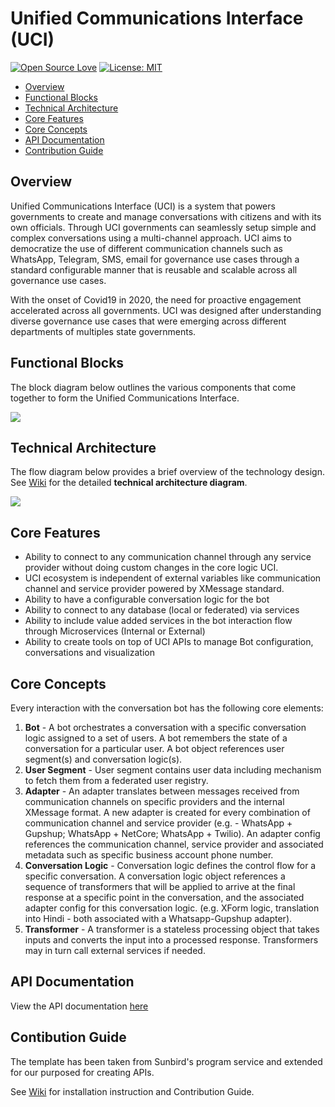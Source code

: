 # Unified Communications Interface (UCI)

[![Open Source Love](https://camo.githubusercontent.com/d41b9884bd102b525c8fb9a8c3c8d3bbed2b67f0/68747470733a2f2f6261646765732e66726170736f66742e636f6d2f6f732f76312f6f70656e2d736f757263652e7376673f763d313033)](https://opensource.org/licenses/MIT)  [![License: MIT](https://camo.githubusercontent.com/3ccf4c50a1576b0dd30b286717451fa56b783512/68747470733a2f2f696d672e736869656c64732e696f2f62616467652f4c6963656e73652d4d49542d79656c6c6f772e737667)](https://opensource.org/licenses/MIT) 

 - [Overview](https://github.com/Samagra-Development/UCI#overview)
 - [Functional Blocks](https://github.com/Samagra-Development/UCI#functionalblocks)  
 - [Technical Architecture](https://github.com/Samagra-Development/UCI#techarchitecture)
 - [Core Features](https://github.com/Samagra-Development/UCI#corefeatures)
 - [Core Concepts](https://github.com/Samagra-Development/UCI#coreconcepts)
 - [API Documentation](https://github.com/Samagra-Development/UCI#apidocs)
 - [Contribution Guide](https://github.com/Samagra-Development/UCI#contribution)

## [](https://github.com/Samagra-Development/UCI#overview)Overview

Unified Communications Interface (UCI) is a system that powers governments to create and manage conversations with citizens and with its own officials. Through UCI governments can seamlessly setup simple and complex conversations using a multi-channel approach. UCI aims to democratize the use of different communication channels such as WhatsApp, Telegram, SMS, email for governance use cases through a standard configurable manner that is reusable and scalable across all governance use cases.

With the onset of Covid19 in 2020, the need for proactive engagement accelerated across all governments. UCI was designed after understanding diverse governance use cases that were emerging across different departments of multiples state governments. 

## [](https://github.com/Samagra-Development/UCI#functionalblocks)Functional Blocks

The block diagram below outlines the various components that come together to form the Unified Communications Interface. 

![](https://github.com/Samagra-Development/comms-manager/blob/master/docs/funcblocks.png)

## [](https://github.com/Samagra-Development/UCI#techarchitecture)Technical Architecture 

The flow diagram below provides a brief overview of the technology design. See [Wiki](https://github.com/Samagra-Development/UCI/wiki) for the detailed **technical architecture diagram**.

![](https://github.com/Samagra-Development/comms-manager/blob/master/docs/techover.png)

## [](https://github.com/Samagra-Development/UCI#corefeatures)Core Features
- Ability to connect to any communication channel through any service provider without doing custom changes in the core logic UCI.
- UCI ecosystem is  independent of external variables like communication channel and service provider powered by XMessage standard.
- Ability to have a configurable conversation logic for the bot
- Ability to connect to any database (local or federated) via services
- Ability to include value added services in the bot interaction flow through Microservices (Internal or External) 
- Ability to create tools on top of UCI APIs to manage Bot configuration, conversations and visualization

## [](https://github.com/Samagra-Development/UCI#coreconcepts)Core Concepts
Every interaction with the conversation bot has the following core elements:
1. **Bot** - A bot orchestrates a conversation with a specific conversation logic assigned to a set of users. A bot remembers the state of a conversation for a particular user. A bot object references user segment(s) and conversation logic(s).
2. **User Segment** - User segment contains user data including mechanism to fetch them from a federated user registry.
3. **Adapter** - An adapter translates between messages received from communication channels on specific providers and the internal XMessage format. A new adapter is created for every combination of communication channel and service provider (e.g. - WhatsApp + Gupshup; WhatsApp + NetCore; WhatsApp + Twilio). An adapter config references the communication channel, service provider and associated metadata such as specific business account phone number.
4. **Conversation Logic** - Conversation logic defines the control flow for a specific conversation. A conversation logic object references a sequence of transformers that will be applied to arrive at the final response at a specific point in the conversation, and the associated adapter config for this conversation logic. (e.g. XForm logic, translation into Hindi - both associated with a Whatsapp-Gupshup adapter).
5. **Transformer** - A transformer is a stateless processing object that takes inputs and converts the input into a processed response. Transformers  may in turn call external services if needed.

## [](https://github.com/Samagra-Development/UCI#apidocs)API Documentation

View the API documentation [here](https://documenter.getpostman.com/view/7043186/Tz5qaxaN)

## [](https://github.com/Samagra-Development/UCI#contribution)Contibution Guide

The template has been taken from Sunbird's program service and extended for our purposed for creating APIs.

See [Wiki](https://github.com/Samagra-Development/UCI/wiki) for installation instruction and Contribution Guide.
